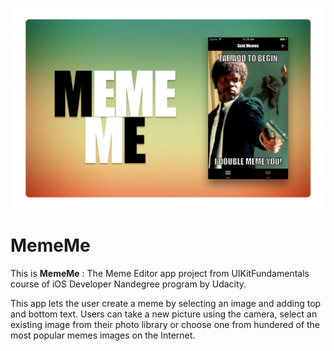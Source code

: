 <p align="center">
  <img src="https://github.com/ahsas-sharma/MemeMe/blob/master/screenshots/memeMeHome.jpg" />
</p>

# MemeMe
This is **MemeMe** : The Meme Editor app project from UIKitFundamentals course of iOS Developer Nandegree program by Udacity. 

This app lets the user create a meme by selecting an image and adding top and bottom text. Users can take a new picture using the camera, select an existing image from their photo library or choose one from hundered of the most popular memes images on the Internet.
